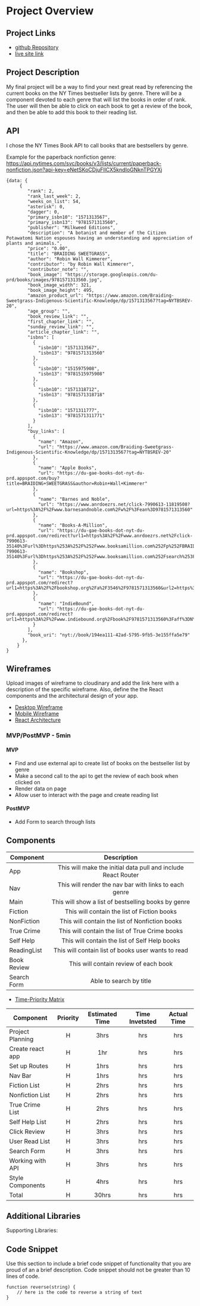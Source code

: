 # Project Overview

## Project Links

- [github Repository](https://github.com/monicamclaughlan/NY-React-API)
- [live site link](https://kind-torvalds-59bbd1.netlify.app/)

## Project Description

My final project will be a way to find your next great read by referencing the current books on the NY Times bestseller lists by genre. There will be a component devoted to each genre that will list the books in order of rank.  The user will then be able to click on each book to get a review of the book, and then be able to add this book to their reading list. 

## API

I chose the NY Times Book API to call books that are bestsellers by genre.

Example for the paperback nonfiction genre:
https://api.nytimes.com/svc/books/v3/lists/current/paperback-nonfiction.json?api-key=eNetSKoCDjuFllCX5kndIoGNknTPGYXj

```
{data: {
     {
        "rank": 2,
        "rank_last_week": 2,
        "weeks_on_list": 54,
        "asterisk": 0,
        "dagger": 0,
        "primary_isbn10": "1571313567",
        "primary_isbn13": "9781571313560",
        "publisher": "Milkweed Editions",
        "description": "A botanist and member of the Citizen Potawatomi Nation espouses having an understanding and appreciation of plants and animals.",
        "price": "0.00",
        "title": "BRAIDING SWEETGRASS",
        "author": "Robin Wall Kimmerer",
        "contributor": "by Robin Wall Kimmerer",
        "contributor_note": "",
        "book_image": "https://storage.googleapis.com/du-prd/books/images/9781571313560.jpg",
        "book_image_width": 321,
        "book_image_height": 495,
        "amazon_product_url": "https://www.amazon.com/Braiding-Sweetgrass-Indigenous-Scientific-Knowledge/dp/1571313567?tag=NYTBSREV-20",
        "age_group": "",
        "book_review_link": "",
        "first_chapter_link": "",
        "sunday_review_link": "",
        "article_chapter_link": "",
        "isbns": [
          {
            "isbn10": "1571313567",
            "isbn13": "9781571313560"
          },
          {
            "isbn10": "1515975908",
            "isbn13": "9781515975908"
          },
          {
            "isbn10": "1571318712",
            "isbn13": "9781571318718"
          },
          {
            "isbn10": "1571311777",
            "isbn13": "9781571311771"
          }
        ],
        "buy_links": [
          {
            "name": "Amazon",
            "url": "https://www.amazon.com/Braiding-Sweetgrass-Indigenous-Scientific-Knowledge/dp/1571313567?tag=NYTBSREV-20"
          },
          {
            "name": "Apple Books",
            "url": "https://du-gae-books-dot-nyt-du-prd.appspot.com/buy?title=BRAIDING+SWEETGRASS&author=Robin+Wall+Kimmerer"
          },
          {
            "name": "Barnes and Noble",
            "url": "https://www.anrdoezrs.net/click-7990613-11819508?url=https%3A%2F%2Fwww.barnesandnoble.com%2Fw%2F%3Fean%3D9781571313560"
          },
          {
            "name": "Books-A-Million",
            "url": "https://du-gae-books-dot-nyt-du-prd.appspot.com/redirect?url1=https%3A%2F%2Fwww.anrdoezrs.net%2Fclick-7990613-35140%3Furl%3Dhttps%253A%252F%252Fwww.booksamillion.com%252Fp%252FBRAIDING%252BSWEETGRASS%252FRobin%252BWall%252BKimmerer%252F9781571313560&url2=https%3A%2F%2Fwww.anrdoezrs.net%2Fclick-7990613-35140%3Furl%3Dhttps%253A%252F%252Fwww.booksamillion.com%252Fsearch%253Fquery%253DBRAIDING%252BSWEETGRASS%252BRobin%252BWall%252BKimmerer"
          },
          {
            "name": "Bookshop",
            "url": "https://du-gae-books-dot-nyt-du-prd.appspot.com/redirect?url1=https%3A%2F%2Fbookshop.org%2Fa%2F3546%2F9781571313560&url2=https%3A%2F%2Fbookshop.org%2Fbooks%3Fkeywords%3DBRAIDING%2BSWEETGRASS"
          },
          {
            "name": "IndieBound",
            "url": "https://du-gae-books-dot-nyt-du-prd.appspot.com/redirect?url1=https%3A%2F%2Fwww.indiebound.org%2Fbook%2F9781571313560%3Faff%3DNYT&url2=https%3A%2F%2Fwww.indiebound.org%2Fsearch%2Fbook%3Fkeys%3DBRAIDING%2BSWEETGRASS%2BRobin%2BWall%2BKimmerer%26aff%3DNYT"
          }
        ],
        "book_uri": "nyt://book/194ea111-42ad-5795-9fb5-3e155ffa5e79"
      },
    }
}
```

## Wireframes

Upload images of wireframe to cloudinary and add the link here with a description of the specific wireframe. Also, define the the React components and the architectural design of your app.

- [Desktop Wireframe](https://www.figma.com/file/eyIS7VmOAdNQvft55sfrNV/React-Book-Project--Desktop?node-id=0%3A1)
- [Mobile Wireframe](https://www.figma.com/file/uzaFUngAvWoeShBz0J1L8d/React-Book-Project---Mobile?node-id=0%3A1)
- [React Architecture](https://www.figma.com/file/R6DcvvcjgaVLC4qlph0o5z/React-Architecture---Project-2?node-id=0%3A1)

### MVP/PostMVP - 5min

#### MVP 

- Find and use external api to create list of books on the bestseller list by genre
- Make a second call to the api to get the review of each book when clicked on
- Render data on page
- Allow user to interact with the page and create reading list

#### PostMVP 

- Add Form to search through lists 

## Components


| Component |                          Description                          |
| --------- | :-----------------------------------------------------------: |
| App       | This will make the initial data pull and include React Router |
| Nav       |          This will render the nav bar with links to each genre|
| Main      |          This will show a list of bestselling books by genre  |
| Fiction   |          This will contain the list of Fiction books          |
| NonFiction|          This will contain the list of Nonfiction books       |
| True Crime|          This will contain the list of True Crime books       |
| Self Help |          This will contain the list of Self Help books        |
|ReadingList|          This will contain list of books user wants to read   |
|Book Review|          This will contain review of each book                |
|Search Form|          Able to search by title                              |


- [Time-Priority Matrix](https://docs.google.com/spreadsheets/d/16aDWGDzB2D1AZdw1CxAAtfeCEYMYQ9sKih-R3A2aB9c/edit#gid=417043777)

| Component        | Priority | Estimated Time | Time Invetsted | Actual Time |
| ---------------- | :------: | :------------: | :------------: | :---------: |
| Project Planning |    H     |      3hrs      |     hrs        |      hrs    |
| Create react app |    H     |      1hr       |     hrs        |      hrs    |
| Set up Routes    |    H     |      1hrs      |     hrs        |      hrs    |
| Nav Bar          |    H     |      1hrs      |     hrs        |      hrs    |
| Fiction List     |    H     |      2hrs      |     hrs        |      hrs    |
| Nonfiction List  |    H     |      2hrs      |     hrs        |   hrs       |
| True Crime List  |    H     |      2hrs      |     hrs        |   hrs       |
| Self Help List   |    H     |      2hrs      |     hrs        |   hrs       |
| Click Review     |    H     |      3hrs      |     hrs        |   hrs       |
| User Read List   |    H     |      3hrs      |     hrs        |   hrs       |
| Search Form      |    H     |      3hrs      |     hrs        |   hrs       |
| Working with API |    H     |      3hrs      |     hrs        |   hrs       |
| Style Components |    H     |      4hrs      |     hrs        |      hrs    |
| Total            |    H     |      30hrs     |      hrs       |    hrs      |

## Additional Libraries

Supporting Libraries: 

## Code Snippet

Use this section to include a brief code snippet of functionality that you are proud of an a brief description. Code snippet should not be greater than 10 lines of code.

```
function reverse(string) {
	// here is the code to reverse a string of text
}
```
